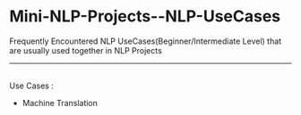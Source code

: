# Mini-NLP-Projects--NLP-UseCases
 Frequently Encountered NLP UseCases(Beginner/Intermediate Level) that are usually used together in NLP Projects
<hr>
<br>
Use Cases : 
<ul>
 <li>Machine Translation</li>
 
</ul>
